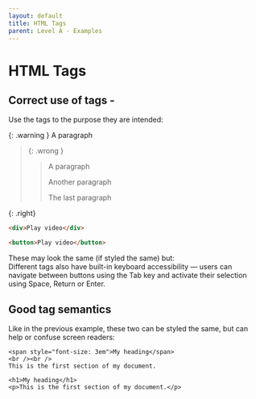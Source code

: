 ```yaml
---
layout: default
title: HTML Tags
parent: Level A - Examples
---
```


# HTML Tags

## Correct use of tags - 

Use the tags to the purpose they are intended:

{: .warning }
A paragraph

> {: .wrong }
> > A paragraph
> >
> > Another paragraph
> >
> > The last paragraph

{: .right}
```html
<div>Play video</div>
```

```html
<button>Play video</button>
```

These may look the same (if styled the same) but: <br>
Different tags also have built-in keyboard accessibility — users can navigate between buttons using the Tab key and activate their selection using Space, Return or Enter.

## Good tag semantics

Like in the previous example, these two can be styled the same, but can help or confuse screen readers: 

```
<span style="font-size: 3em">My heading</span>
<br /><br />
This is the first section of my document.
```

```
<h1>My heading</h1>
<p>This is the first section of my document.</p>
```

